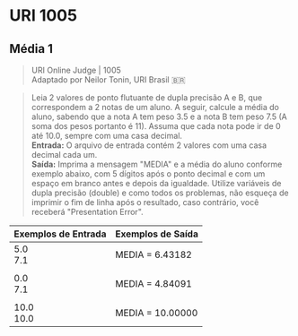 # URI 1005

## Média 1

>URI Online Judge | 1005  
>Adaptado por Neilor Tonin, URI Brasil :brazil:  

>Leia 2 valores de ponto flutuante de dupla precisão A e B, que correspondem a 2 notas de um aluno. A seguir, calcule a média do aluno, sabendo que a nota A tem peso 3.5 e a nota B tem peso 7.5 (A soma dos pesos portanto é 11). Assuma que cada nota pode ir de 0 até 10.0, sempre com uma casa decimal.  
**Entrada:** O arquivo de entrada contém 2 valores com uma casa decimal cada um.  
**Saída:** Imprima a mensagem "MEDIA" e a média do aluno conforme exemplo abaixo, com 5 dígitos após o ponto decimal e com um espaço em branco antes e depois da igualdade. Utilize variáveis de dupla precisão (double) e como todos os problemas, não esqueça de imprimir o fim de linha após o resultado, caso contrário, você receberá "Presentation Error".  

| Exemplos de Entrada | Exemplos de Saída |
| ------------------- | ----------------- |
| 5.0<br>7.1          | MEDIA = 6.43182   |
|                     |                   |
| 0.0<br>7.1          | MEDIA = 4.84091   |
|                     |                   |
| 10.0<br>10.0        | MEDIA = 10.00000  |
